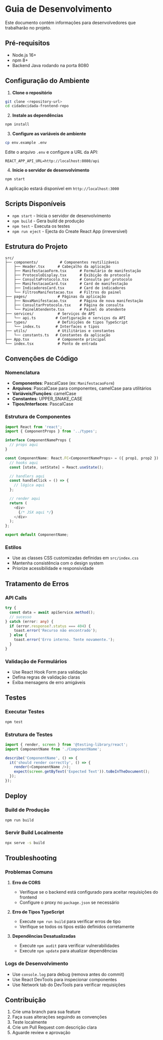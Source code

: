 # Guia de Desenvolvimento

Este documento contém informações para desenvolvedores que trabalharão no projeto.

## Pré-requisitos

- Node.js 16+ 
- npm 8+
- Backend Java rodando na porta 8080

## Configuração do Ambiente

1. **Clone o repositório**
```bash
git clone <repository-url>
cd cidadecidada-frontend-repo
```

2. **Instale as dependências**
```bash
npm install
```

3. **Configure as variáveis de ambiente**
```bash
cp env.example .env
```
Edite o arquivo `.env` e configure a URL da API:
```
REACT_APP_API_URL=http://localhost:8080/api
```

4. **Inicie o servidor de desenvolvimento**
```bash
npm start
```

A aplicação estará disponível em `http://localhost:3000`

## Scripts Disponíveis

- `npm start` - Inicia o servidor de desenvolvimento
- `npm build` - Gera build de produção
- `npm test` - Executa os testes
- `npm run eject` - Ejecta do Create React App (irreversível)

## Estrutura do Projeto

```
src/
├── components/          # Componentes reutilizáveis
│   ├── Header.tsx      # Cabeçalho da aplicação
│   ├── ManifestacaoForm.tsx      # Formulário de manifestação
│   ├── ProtocoloDisplay.tsx      # Exibição do protocolo
│   ├── ConsultaProtocolo.tsx     # Consulta por protocolo
│   ├── ManifestacaoCard.tsx      # Card de manifestação
│   ├── IndicadoresCard.tsx       # Card de indicadores
│   └── FiltrosManifestacao.tsx   # Filtros do painel
├── pages/              # Páginas da aplicação
│   ├── NovaManifestacao.tsx      # Página de nova manifestação
│   ├── ConsultarProtocolo.tsx    # Página de consulta
│   └── PainelAtendente.tsx       # Painel do atendente
├── services/           # Serviços de API
│   └── api.ts         # Configuração e serviços da API
├── types/              # Definições de tipos TypeScript
│   └── index.ts       # Interfaces e tipos
├── utils/              # Utilitários e constantes
│   └── constants.ts   # Constantes da aplicação
├── App.tsx             # Componente principal
└── index.tsx           # Ponto de entrada
```

## Convenções de Código

### Nomenclatura
- **Componentes**: PascalCase (ex: `ManifestacaoForm`)
- **Arquivos**: PascalCase para componentes, camelCase para utilitários
- **Variáveis/Funções**: camelCase
- **Constantes**: UPPER_SNAKE_CASE
- **Tipos/Interfaces**: PascalCase

### Estrutura de Componentes
```typescript
import React from 'react';
import { ComponentProps } from '../types';

interface ComponentNameProps {
  // props aqui
}

const ComponentName: React.FC<ComponentNameProps> = ({ prop1, prop2 }) => {
  // hooks aqui
  const [state, setState] = React.useState();

  // handlers aqui
  const handleClick = () => {
    // lógica aqui
  };

  // render aqui
  return (
    <div>
      {/* JSX aqui */}
    </div>
  );
};

export default ComponentName;
```

### Estilos
- Use as classes CSS customizadas definidas em `src/index.css`
- Mantenha consistência com o design system
- Priorize acessibilidade e responsividade

## Tratamento de Erros

### API Calls
```typescript
try {
  const data = await apiService.method();
  // sucesso
} catch (error: any) {
  if (error.response?.status === 404) {
    toast.error('Recurso não encontrado');
  } else {
    toast.error('Erro interno. Tente novamente.');
  }
}
```

### Validação de Formulários
- Use React Hook Form para validação
- Defina regras de validação claras
- Exiba mensagens de erro amigáveis

## Testes

### Executar Testes
```bash
npm test
```

### Estrutura de Testes
```typescript
import { render, screen } from '@testing-library/react';
import ComponentName from './ComponentName';

describe('ComponentName', () => {
  it('should render correctly', () => {
    render(<ComponentName />);
    expect(screen.getByText('Expected Text')).toBeInTheDocument();
  });
});
```

## Deploy

### Build de Produção
```bash
npm run build
```

### Servir Build Localmente
```bash
npx serve -s build
```

## Troubleshooting

### Problemas Comuns

1. **Erro de CORS**
   - Verifique se o backend está configurado para aceitar requisições do frontend
   - Configure o proxy no `package.json` se necessário

2. **Erro de Tipos TypeScript**
   - Execute `npm run build` para verificar erros de tipo
   - Verifique se todos os tipos estão definidos corretamente

3. **Dependências Desatualizadas**
   - Execute `npm audit` para verificar vulnerabilidades
   - Execute `npm update` para atualizar dependências

### Logs de Desenvolvimento
- Use `console.log` para debug (remova antes do commit)
- Use React DevTools para inspecionar componentes
- Use Network tab do DevTools para verificar requisições

## Contribuição

1. Crie uma branch para sua feature
2. Faça suas alterações seguindo as convenções
3. Teste localmente
4. Crie um Pull Request com descrição clara
5. Aguarde review e aprovação

